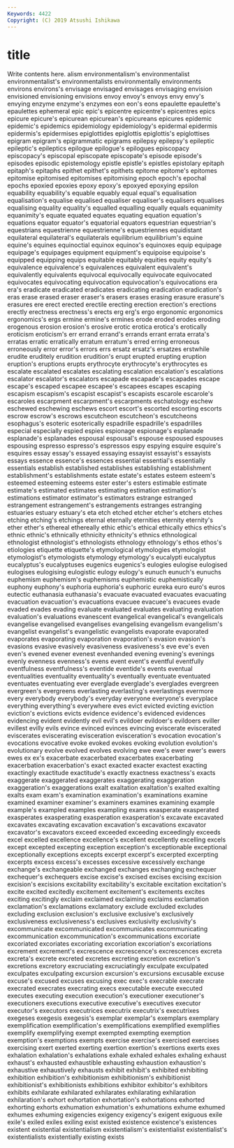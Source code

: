 ```yaml
---
Keywords: 4422
Copyright: (C) 2019 Atsushi Ishikawa
---
```


# title

Write contents here.
alism environmentalism's environmentalist environmentalist's environmentalists environmentally environments
environs environs's envisage envisaged envisages envisaging envision envisioned envisioning envisions
envoy envoy's envoys envy envy's envying enzyme enzyme's enzymes eon
eon's eons epaulette epaulette's epaulettes ephemeral epic epic's epicentre epicentre's
epicentres epics epicure epicure's epicurean epicurean's epicureans epicures epidemic epidemic's
epidemics epidemiology epidemiology's epidermal epidermis epidermis's epidermises epiglottides epiglottis epiglottis's
epiglottises epigram epigram's epigrammatic epigrams epilepsy epilepsy's epileptic epileptic's epileptics
epilogue epilogue's epilogues episcopacy episcopacy's episcopal episcopate episcopate's episode episode's
episodes episodic epistemology epistle epistle's epistles epistolary epitaph epitaph's epitaphs
epithet epithet's epithets epitome epitome's epitomes epitomise epitomised epitomises epitomising
epoch epoch's epochal epochs epoxied epoxies epoxy epoxy's epoxyed epoxying
epsilon equability equability's equable equably equal equal's equalisation equalisation's equalise
equalised equaliser equaliser's equalisers equalises equalising equality equality's equalled equalling
equally equals equanimity equanimity's equate equated equates equating equation equation's
equations equator equator's equatorial equators equestrian equestrian's equestrians equestrienne equestrienne's
equestriennes equidistant equilateral equilateral's equilaterals equilibrium equilibrium's equine equine's equines
equinoctial equinox equinox's equinoxes equip equipage equipage's equipages equipment equipment's
equipoise equipoise's equipped equipping equips equitable equitably equities equity equity's
equivalence equivalence's equivalences equivalent equivalent's equivalently equivalents equivocal equivocally equivocate
equivocated equivocates equivocating equivocation equivocation's equivocations era era's eradicate eradicated
eradicates eradicating eradication eradication's eras erase erased eraser eraser's erasers
erases erasing erasure erasure's erasures ere erect erected erectile erecting
erection erection's erections erectly erectness erectness's erects erg erg's ergo
ergonomic ergonomics ergonomics's ergs ermine ermine's ermines erode eroded erodes
eroding erogenous erosion erosion's erosive erotic erotica erotica's erotically eroticism
eroticism's err errand errand's errands errant errata errata's erratas erratic
erratically erratum erratum's erred erring erroneous erroneously error error's errors
errs ersatz ersatz's ersatzes erstwhile erudite eruditely erudition erudition's erupt
erupted erupting eruption eruption's eruptions erupts erythrocyte erythrocyte's erythrocytes es
escalate escalated escalates escalating escalation escalation's escalations escalator escalator's escalators
escapade escapade's escapades escape escape's escaped escapee escapee's escapees escapes
escaping escapism escapism's escapist escapist's escapists escarole escarole's escaroles escarpment
escarpment's escarpments eschatology eschew eschewed eschewing eschews escort escort's escorted
escorting escorts escrow escrow's escrows escutcheon escutcheon's escutcheons esophagus's esoteric
esoterically espadrille espadrille's espadrilles especial especially espied espies espionage espionage's
esplanade esplanade's esplanades espousal espousal's espouse espoused espouses espousing espresso
espresso's espressos espy espying esquire esquire's esquires essay essay's essayed
essaying essayist essayist's essayists essays essence essence's essences essential essential's
essentially essentials establish established establishes establishing establishment establishment's establishments estate
estate's estates esteem esteem's esteemed esteeming esteems ester ester's esters
estimable estimate estimate's estimated estimates estimating estimation estimation's estimations estimator
estimator's estimators estrange estranged estrangement estrangement's estrangements estranges estranging estuaries
estuary estuary's eta etch etched etcher etcher's etchers etches etching
etching's etchings eternal eternally eternities eternity eternity's ether ether's ethereal
ethereally ethic ethic's ethical ethically ethics ethics's ethnic ethnic's ethnically
ethnicity ethnicity's ethnics ethnological ethnologist ethnologist's ethnologists ethnology ethnology's ethos
ethos's etiologies etiquette etiquette's etymological etymologies etymologist etymologist's etymologists etymology
etymology's eucalypti eucalyptus eucalyptus's eucalyptuses eugenics eugenics's eulogies eulogise eulogised
eulogises eulogising eulogistic eulogy eulogy's eunuch eunuch's eunuchs euphemism euphemism's
euphemisms euphemistic euphemistically euphony euphony's euphoria euphoria's euphoric eureka euro
euro's euros eutectic euthanasia euthanasia's evacuate evacuated evacuates evacuating evacuation
evacuation's evacuations evacuee evacuee's evacuees evade evaded evades evading evaluate
evaluated evaluates evaluating evaluation evaluation's evaluations evanescent evangelical evangelical's evangelicals
evangelise evangelised evangelises evangelising evangelism evangelism's evangelist evangelist's evangelistic evangelists
evaporate evaporated evaporates evaporating evaporation evaporation's evasion evasion's evasions evasive
evasively evasiveness evasiveness's eve eve's even even's evened evener evenest
evenhanded evening evening's evenings evenly evenness evenness's evens event event's
eventful eventfully eventfulness eventfulness's eventide eventide's events eventual eventualities eventuality
eventuality's eventually eventuate eventuated eventuates eventuating ever everglade everglade's everglades
evergreen evergreen's evergreens everlasting everlasting's everlastings evermore every everybody everybody's
everyday everyone everyone's everyplace everything everything's everywhere eves evict evicted
evicting eviction eviction's evictions evicts evidence evidence's evidenced evidences evidencing
evident evidently evil evil's evildoer evildoer's evildoers eviller evillest evilly
evils evince evinced evinces evincing eviscerate eviscerated eviscerates eviscerating evisceration
evisceration's evocation evocation's evocations evocative evoke evoked evokes evoking evolution
evolution's evolutionary evolve evolved evolves evolving ewe ewe's ewer ewer's
ewers ewes ex ex's exacerbate exacerbated exacerbates exacerbating exacerbation exacerbation's
exact exacted exacter exactest exacting exactingly exactitude exactitude's exactly exactness
exactness's exacts exaggerate exaggerated exaggerates exaggerating exaggeration exaggeration's exaggerations exalt
exaltation exaltation's exalted exalting exalts exam exam's examination examination's examinations
examine examined examiner examiner's examiners examines examining example example's exampled
examples exampling exams exasperate exasperated exasperates exasperating exasperation exasperation's excavate
excavated excavates excavating excavation excavation's excavations excavator excavator's excavators exceed
exceeded exceeding exceedingly exceeds excel excelled excellence excellence's excellent excellently
excelling excels except excepted excepting exception exception's exceptionable exceptional exceptionally
exceptions excepts excerpt excerpt's excerpted excerpting excerpts excess excess's excesses
excessive excessively exchange exchange's exchangeable exchanged exchanges exchanging exchequer exchequer's
exchequers excise excise's excised excises excising excision excision's excisions excitability
excitability's excitable excitation excitation's excite excited excitedly excitement excitement's excitements
excites exciting excitingly exclaim exclaimed exclaiming exclaims exclamation exclamation's exclamations
exclamatory exclude excluded excludes excluding exclusion exclusion's exclusive exclusive's exclusively
exclusiveness exclusiveness's exclusives exclusivity exclusivity's excommunicate excommunicated excommunicates excommunicating excommunication
excommunication's excommunications excoriate excoriated excoriates excoriating excoriation excoriation's excoriations excrement
excrement's excrescence excrescence's excrescences excreta excreta's excrete excreted excretes excreting
excretion excretion's excretions excretory excruciating excruciatingly exculpate exculpated exculpates exculpating
excursion excursion's excursions excusable excuse excuse's excused excuses excusing exec
exec's execrable execrate execrated execrates execrating execs executable execute executed
executes executing execution execution's executioner executioner's executioners executions executive executive's
executives executor executor's executors executrices executrix executrix's executrixes exegeses exegesis
exegesis's exemplar exemplar's exemplars exemplary exemplification exemplification's exemplifications exemplified exemplifies
exemplify exemplifying exempt exempted exempting exemption exemption's exemptions exempts exercise
exercise's exercised exercises exercising exert exerted exerting exertion exertion's exertions
exerts exes exhalation exhalation's exhalations exhale exhaled exhales exhaling exhaust
exhaust's exhausted exhaustible exhausting exhaustion exhaustion's exhaustive exhaustively exhausts exhibit
exhibit's exhibited exhibiting exhibition exhibition's exhibitionism exhibitionism's exhibitionist exhibitionist's exhibitionists
exhibitions exhibitor exhibitor's exhibitors exhibits exhilarate exhilarated exhilarates exhilarating exhilaration
exhilaration's exhort exhortation exhortation's exhortations exhorted exhorting exhorts exhumation exhumation's
exhumations exhume exhumed exhumes exhuming exigencies exigency exigency's exigent exiguous
exile exile's exiled exiles exiling exist existed existence existence's existences
existent existential existentialism existentialism's existentialist existentialist's existentialists existentially existing exists
